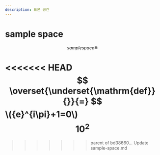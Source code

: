 ```yaml
---
description: 표본 공간
---
```


# sample space



$$
sample  space≝
$$

<<<<<<< HEAD
$$
\overset{\underset{\mathrm{def}}{}}{=}
$$
\\({e}^{i\pi}+1=0\\)
$$
10^2
$$
=======
>>>>>>> parent of bd38660... Update sample-space.md
